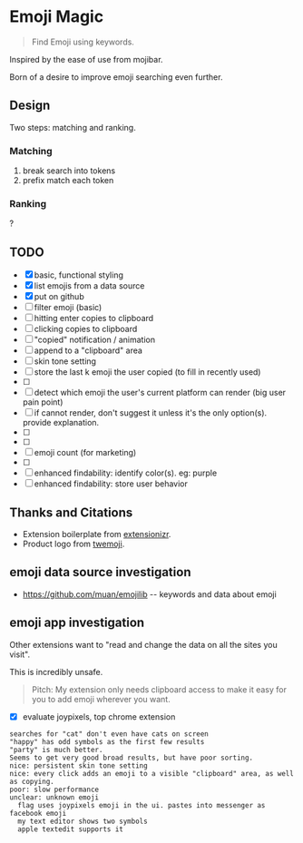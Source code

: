 # Emoji Magic

> Find Emoji using keywords.

Inspired by the ease of use from mojibar.

Born of a desire to improve emoji searching even further.

## Design

Two steps: matching and ranking.

### Matching

1. break search into tokens
2. prefix match each token

### Ranking

?

## TODO

- [x] basic, functional styling
- [x] list emojis from a data source
- [x] put on github
- [ ] filter emoji (basic)
- [ ] hitting enter copies to clipboard
- [ ] clicking copies to clipboard
- [ ] "copied" notification / animation
- [ ] append to a "clipboard" area
- [ ] skin tone setting
- [ ] store the last k emoji the user copied (to fill in recently used)
- [ ] 
- [ ] detect which emoji the user's current platform can render (big user pain point)
- [ ] if cannot render, don't suggest it unless it's the only option(s). provide explanation.
- [ ] 
- [ ] 
- [ ] emoji count (for marketing)
- [ ] 
- [ ] enhanced findability: identify color(s). eg: purple
- [ ] enhanced findability: store user behavior

## Thanks and Citations

* Extension boilerplate from [extensionizr](extensionizr.com).
* Product logo from [twemoji](https://github.com/twitter/twemoji).

## emoji data source investigation

* https://github.com/muan/emojilib -- keywords and data about emoji

## emoji app investigation

Other extensions want to "read and change the data on all the sites you visit".

This is incredibly unsafe.

> Pitch: My extension only needs clipboard access to make it easy for you to add emoji wherever you want.

- [x] evaluate joypixels, top chrome extension

```
searches for "cat" don't even have cats on screen
"happy" has odd symbols as the first few results
"party" is much better.
Seems to get very good broad results, but have poor sorting.
nice: persistent skin tone setting
nice: every click adds an emoji to a visible "clipboard" area, as well as copying.
poor: slow performance
unclear: unknown emoji
  flag uses joypixels emoji in the ui. pastes into messenger as facebook emoji
  my text editor shows two symbols
  apple textedit supports it
```